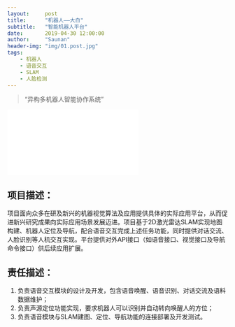 ```yaml
---
layout:     post
title:      "机器人——大白"
subtitle:   "智能机器人平台"
date:       2019-04-30 12:00:00
author:     "Saunan"
header-img: "img/01.post.jpg"
tags:
    - 机器人
    - 语音交互
    - SLAM
    - 人脸检测
---
```


> “异构多机器人智能协作系统”


<iframe src="//player.bilibili.com/player.html?aid=838829571&bvid=BV1Eg4y1i7Hp&cid=211171326&page=1" scrolling="no" border="0" frameborder="no" framespacing="0" allowfullscreen="true"> </iframe>


## 项目描述：

项目面向众多在研及新兴的机器视觉算法及应用提供具体的实际应用平台，从而促进新兴研究成果向实际应用场景发展迈进。项目基于2D激光雷达SLAM实现地图构建、机器人定位及导航，配合语音交互完成上述任务功能，同时提供对话交流、人脸识别等人机交互实现。平台提供对外API接口（如语音接口、视觉接口及导航命令接口）供后续应用扩展。

## 责任描述：

1. 负责语音交互模块的设计及开发，包含语音唤醒、语音识别、对话交流及语料数据维护；
2. 负责声源定位功能实现，要求机器人可以识别并自动转向唤醒人的方位；
3. 负责语音模块与SLAM建图、定位、导航功能的连接部署及开发测试。

